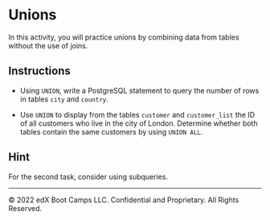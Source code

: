 # Unions

In this activity, you will practice unions by combining data from tables without the use of joins.

## Instructions

* Using `UNION`, write a PostgreSQL statement to query the number of rows in tables `city` and `country`.

* Use `UNION` to display from the tables `customer` and `customer_list` the ID of all customers who live in the city of London. Determine whether both tables contain the same customers by using `UNION ALL`.

## Hint

For the second task, consider using subqueries.

---

© 2022 edX Boot Camps LLC. Confidential and Proprietary. All Rights Reserved.
